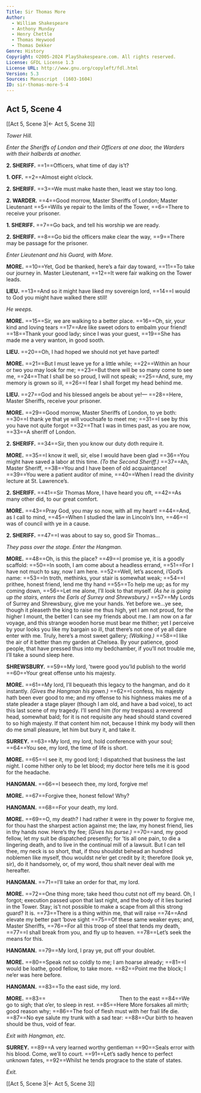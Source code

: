 ```yaml
---
Title: Sir Thomas More
Author: 
  - William Shakespeare
  - Anthony Munday
  - Henry Chettle
  - Thomas Heywood
  - Thomas Dekker
Genre: History
Copyright: ©2005-2024 PlayShakespeare.com. All rights reserved.
License: GFDL License 1.3
License URL: http://www.gnu.org/copyleft/fdl.html
Version: 5.3
Sources: Manuscript  (1603-1604)
ID: sir-thomas-more-5-4
---
```


## Act 5, Scene 4
[[Act 5, Scene 3|← Act 5, Scene 3]]

*Tower Hill.*

*Enter the Sheriffs of London and their Officers at one door, the Warders with their halberds at another.*

**2. SHERIFF.**
==1==Officers, what time of day is’t?

**1. OFF.**
==2==Almost eight o’clock.

**2. SHERIFF.**
==3==We must make haste then, least we stay too long.

**2. WARDER.**
==4==Good morrow, Master Sheriffs of London; Master Lieutenant
==5==Wills ye repair to the limits of the Tower,
==6==There to receive your prisoner.

**1. SHERIFF.**
==7==Go back, and tell his worship we are ready.

**2. SHERIFF.**
==8==Go bid the officers make clear the way,
==9==There may be passage for the prisoner.

*Enter Lieutenant and his Guard, with More.*

**MORE.**
==10==Yet, God be thanked, here’s a fair day toward,
==11==To take our journey in. Master Lieutenant,
==12==It were fair walking on the Tower leads.

**LIEU.**
==13==And so it might have liked my sovereign lord,
==14==I would to God you might have walked there still!

*He weeps.*

**MORE.**
==15==Sir, we are walking to a better place.
==16==Oh, sir, your kind and loving tears
==17==Are like sweet odors to embalm your friend!
==18==Thank your good lady; since I was your guest,
==19==She has made me a very wanton, in good sooth.

**LIEU.**
==20==Oh, I had hoped we should not yet have parted!

**MORE.**
==21==But I must leave ye for a little while;
==22==Within an hour or two you may look for me;
==23==But there will be so many come to see me,
==24==That I shall be so proud, I will not speak;
==25==And, sure, my memory is grown so ill,
==26==I fear I shall forget my head behind me.

**LIEU.**
==27==God and his blessed angels be about ye!⁠—
==28==Here, Master Sheriffs, receive your prisoner.

**MORE.**
==29==Good morrow, Master Sheriffs of London, to ye both:
==30==I thank ye that ye will vouchsafe to meet me;
==31==I see by this you have not quite forgot
==32==That I was in times past, as you are now,
==33==A sheriff of London.

**2. SHERIFF.**
==34==Sir, then you know our duty doth require it.

**MORE.**
==35==I know it well, sir, else I would have been glad
==36==You might have saved a labor at this time.
*(To the Second Sheriff.)*
==37==Ah, Master Sheriff,
==38==You and I have been of old acquaintance!
==39==You were a patient auditor of mine,
==40==When I read the divinity lecture at St. Lawrence’s.

**2. SHERIFF.**
==41==Sir Thomas More, I have heard you oft,
==42==As many other did, to our great comfort.

**MORE.**
==43==Pray God, you may so now, with all my heart!
==44==And, as I call to mind,
==45==When I studied the law in Lincoln’s Inn,
==46==I was of council with ye in a cause.

**2. SHERIFF.**
==47==I was about to say so, good Sir Thomas...

*They pass over the stage. Enter the Hangman.*

**MORE.**
==48==Oh, is this the place?
==49==I promise ye, it is a goodly scaffold:
==50==In sooth, I am come about a headless errand,
==51==For I have not much to say, now I am here.
==52==Well, let’s ascend, i’God’s name:
==53==In troth, methinks, your stair is somewhat weak;
==54==I prithee, honest friend, lend me thy hand
==55==To help me up; as for my coming down,
==56==Let me alone, I’ll look to that myself.
*(As he is going up the stairs, enters the Earls of Surrey and Shrewsbury.)*
==57==My Lords of Surrey and Shrewsbury, give me your hands. Yet before we...ye see, though it pleaseth the king to raise me thus high, yet I am not proud, for the higher I mount, the better I can see my friends about me. I am now on a far voyage, and this strange wooden horse must bear me thither; yet I perceive by your looks you like my bargain so ill, that there’s not one of ye all dare enter with me. Truly, here’s a most sweet gallery;
*(Walking.)*
==58==I like the air of it better than my garden at Chelsea. By your patience, good people, that have pressed thus into my bedchamber, if you’ll not trouble me, I’ll take a sound sleep here.

**SHREWSBURY.**
==59==My lord, ’twere good you’ld publish to the world
==60==Your great offense unto his majesty.

**MORE.**
==61==My lord, I’ll bequeath this legacy to the hangman, and do it instantly.
*(Gives the Hangman his gown.)*
==62==I confess, his majesty hath been ever good to me; and my offense to his highness makes me of a state pleader a stage player (though I am old, and have a bad voice), to act this last scene of my tragedy. I’ll send him (for my trespass) a reverend head, somewhat bald; for it is not requisite any head should stand covered to so high majesty. If that content him not, because I think my body will then do me small pleasure, let him but bury it, and take it.

**SURREY.**
==63==My lord, my lord, hold conference with your soul;
==64==You see, my lord, the time of life is short.

**MORE.**
==65==I see it, my good lord; I dispatched that business the last night. I come hither only to be let blood; my doctor here tells me it is good for the headache.

**HANGMAN.**
==66==I beseech thee, my lord, forgive me!

**MORE.**
==67==Forgive thee, honest fellow! Why?

**HANGMAN.**
==68==For your death, my lord.

**MORE.**
==69==O, my death? I had rather it were in thy power to forgive me, for thou hast the sharpest action against me; the law, my honest friend, lies in thy hands now. Here’s thy fee;
*(Gives his purse.)*
==70==and, my good fellow, let my suit be dispatched presently; for ’tis all one pain, to die a lingering death, and to live in the continual mill of a lawsuit. But I can tell thee, my neck is so short, that, if thou shouldst behead an hundred noblemen like myself, thou wouldst ne’er get credit by it; therefore (look ye, sir), do it handsomely, or, of my word, thou shalt never deal with me hereafter.

**HANGMAN.**
==71==I’ll take an order for that, my lord.

**MORE.**
==72==One thing more; take heed thou cutst not off my beard. Oh, I forgot; execution passed upon that last night, and the body of it lies buried in the Tower. Stay; is’t not possible to make a scape from all this strong guard? It is.
==73==There is a thing within me, that will raise
==74==And elevate my better part ’bove sight
==75==Of these same weaker eyes; and, Master Sheriffs,
==76==For all this troop of steel that tends my death,
==77==I shall break from you, and fly up to heaven.
==78==Let’s seek the means for this.

**HANGMAN.**
==79==My lord, I pray ye, put off your doublet.

**MORE.**
==80==Speak not so coldly to me; I am hoarse already;
==81==I would be loathe, good fellow, to take more.
==82==Point me the block; I ne’er was here before.

**HANGMAN.**
==83==To the east side, my lord.

**MORE.**
==83==              Then to the east
==84==We go to sigh; that o’er, to sleep in rest.
==85==Here More forsakes all mirth; good reason why;
==86==The fool of flesh must with her frail life die.
==87==No eye salute my trunk with a sad tear:
==88==Our birth to heaven should be thus, void of fear.

*Exit with Hangman, etc.*

**SURREY.**
==89==A very learned worthy gentleman
==90==Seals error with his blood. Come, we’ll to court.
==91==Let’s sadly hence to perfect unknown fates,
==92==Whilst he tends prograce to the state of states.

*Exit.*

[[Act 5, Scene 3|← Act 5, Scene 3]]